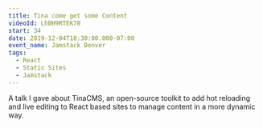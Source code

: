 ```yaml
---
title: Tina come get some Content
videoId: LhBH9RTEK78
start: 34
date: 2019-12-04T18:30:00.000-07:00
event_name: Jamstack Denver
tags:
  - React
  - Static Sites
  - Jamstack
---
```


A talk I gave about TinaCMS, an open-source toolkit to add hot reloading and live editing to React based sites to manage content in a more dynamic way.
